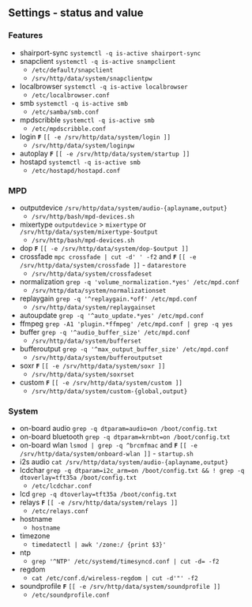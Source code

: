 Settings - status and value
---

### Features
- shairport-sync `systemctl -q is-active shairport-sync`
- snapclient `systemctl -q is-active snampclient`
	- `/etc/default/snapclient`
	- `/srv/http/data/system/snapclientpw`
- localbrowser `systemctl -q is-active localbrowser`
	- `/etc/localbrowser.conf`
- smb `systemctl -q is-active smb`
	- `/etc/samba/smb.conf`
- mpdscribble `systemctl -q is-active smb`
	- `/etc/mpdscribble.conf`
- login **`F`** `[[ -e /srv/http/data/system/login ]]`
	- `/srv/http/data/system/loginpw`
- autoplay **`F`** `[[ -e /srv/http/data/system/startup ]]`
- hostapd `systemctl -q is-active smb`
	- `/etc/hostapd/hostapd.conf`

### MPD
- outputdevice `/srv/http/data/system/audio-{aplayname,output}`
	- `/srv/http/bash/mpd-devices.sh`
- mixertype `outputdevice` > `mixertype` or `/srv/http/data/system/mixertype-$output`
	- `/srv/http/bash/mpd-devices.sh`
- dop **`F`** `[[ -e /srv/http/data/system/dop-$output ]]`
- crossfade `mpc crossfade | cut -d' ' -f2` and **`F`** `[[ -e /srv/http/data/system/crossfade ]]` - `datarestore`
	- `/srv/http/data/system/crossfadeset`
- normalization `grep -q 'volume_normalization.*yes' /etc/mpd.conf`
	- `/srv/http/data/system/normalizationset`
- replaygain `grep -q '^replaygain.*off' /etc/mpd.conf`
	- `/srv/http/data/system/replaygainset`
- autoupdate `grep -q '^auto_update.*yes' /etc/mpd.conf`
- ffmpeg `grep -A1 'plugin.*ffmpeg' /etc/mpd.conf | grep -q yes`
- buffer `grep -q '^audio_buffer_size' /etc/mpd.conf`
	- `/srv/http/data/system/bufferset`
- bufferoutput `grep -q '^max_output_buffer_size' /etc/mpd.conf`
	- `/srv/http/data/system/bufferoutputset`
- soxr **`F`** `[[ -e /srv/http/data/system/soxr ]]`
	- `/srv/http/data/system/soxrset`
- custom **`F`** `[[ -e /srv/http/data/system/custom ]]`
	- `/srv/http/data/system/custom-{global,output}`

### System
- on-board audio `grep -q dtparam=audio=on /boot/config.txt`
- on-board bluetooth `grep -q dtparam=krnbt=on /boot/config.txt`
- on-board wlan `lsmod | grep -q ^brcmfmac` and **`F`** `[[ -e /srv/http/data/system/onboard-wlan ]]` - `startup.sh`
- i2s audio `cat /srv/http/data/system/audio-{aplayname,output}`
- lcdchar `grep -q dtparam=i2c_arm=on /boot/config.txt && ! grep -q dtoverlay=tft35a /boot/config.txt`
	- `/etc/lcdchar.conf`
- lcd `grep -q dtoverlay=tft35a /boot/config.txt`
- relays **`F`** `[[ -e /srv/http/data/system/relays ]]`
	- `/etc/relays.conf`
- hostname
	- `hostname`
- timezone
	- `timedatectl | awk '/zone:/ {print $3}'`
- ntp
	- `grep '^NTP' /etc/systemd/timesyncd.conf | cut -d= -f2`
- regdom
	- `cat /etc/conf.d/wireless-regdom | cut -d'"' -f2`
- soundprofile **`F`** `[[ -e /srv/http/data/system/soundprofile ]]`
	- `/etc/soundprofile.conf`
